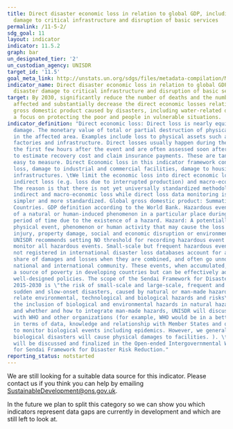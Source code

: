 ```yaml
---
title: Direct disaster economic loss in relation to global GDP, including disaster
  damage to critical infrastructure and disruption of basic services
permalink: /11-5-2/
sdg_goal: 11
layout: indicator
indicator: 11.5.2
graph: bar
un_designated_tier: '2'
un_custodian_agency: UNISDR
target_id: '11.5'
goal_meta_link: http://unstats.un.org/sdgs/files/metadata-compilation/Metadata-Goal-11.pdf
indicator_name: Direct disaster economic loss in relation to global GDP, including
  disaster damage to critical infrastructure and disruption of basic services
target: By 2030, significantly reduce the number of deaths and the number of people
  affected and substantially decrease the direct economic losses relative to global
  gross domestic product caused by disasters, including water-related disasters, with
  a focus on protecting the poor and people in vulnerable situations.
indicator_definition: "Direct economic loss: Direct loss is nearly equivalent to physical
  damage. The monetary value of total or partial destruction of physical assets existing
  in the affected area. Examples include loss to physical assets such as damaged housings,
  factories and infrastructure. Direct losses usually happen during the event or within
  the first few hours after the event and are often assessed soon after the event
  to estimate recovery cost and claim insurance payments. These are tangible and relatively
  easy to measure. Direct Economic loss in this indicator framework consists of agriculture
  loss, damage to industrial and commercial facilities, damage to housings and critical
  infrastructures. \tWe limit the economic loss into direct economic loss, excluding
  indirect loss (e.g. loss due to interrupted production) and macro-economic loss.
  The reason is that there is not yet universally standardized methodology to measure
  indirect and macro-economic loss while direct loss data monitoring is relatively
  simpler and more standardized. Global gross domestic product: Summation of GDP of
  Countries. GDP definition according to the World Bank. Hazardous event: The occurrence
  of a natural or human-induced phenomenon in a particular place during a particular
  period of time due to the existence of a hazard. Hazard: A potentially damaging
  physical event, phenomenon or human activity that may cause the loss of life or
  injury, property damage, social and economic disruption or environmental degradation.
  UNISDR recommends setting NO threshold for recording hazardous event in order to
  monitor all hazardous events. Small-scale but frequent hazardous events that are
  not registered in international disaster loss databases account for an important
  share of damages and losses when they are combined, and often go unnoticed by the
  national and international community. These events, when accumulated, are often
  a source of poverty in developing countries but can be effectively addressed by
  well-designed policies. The scope of the Sendai Framework for Disaster Risk Reduction
  2015-2030 is \"the risk of small-scale and large-scale, frequent and infrequent,
  sudden and slow-onset disasters, caused by natural or man-made hazards as well as
  relate environmental, technological and biological hazards and risks\". Regarding
  the inclusion of biological and environmental hazards in natural hazards category
  and whether and how to integrate man-made hazards, UNISDR will discuss the issue
  with WHO and other organizations (for example, WHO would be in a better position
  in terms of data, knowledge and relationship with Member States and other stakeholders
  to monitor biological events including epidemics. However, we generally do not expect
  biological disasters will cause physical damages to facilities. ). \tNote: Terminology
  will be discussed and finalized in the Open-ended Intergovernmental Working Group
  for Sendai Framework for Disaster Risk Reduction."
reporting_status: notstarted
---
```


We are still looking for a suitable data source for this indicator. Please contact us if you think you can help by emailing <a href="mailto:SustainableDevelopment@ons.gov.uk">SustainableDevelopment@ons.gov.uk</a>.

In the future we plan to split this category so we can show you which indicators represent data gaps are currently in development and which are still left to look at.
